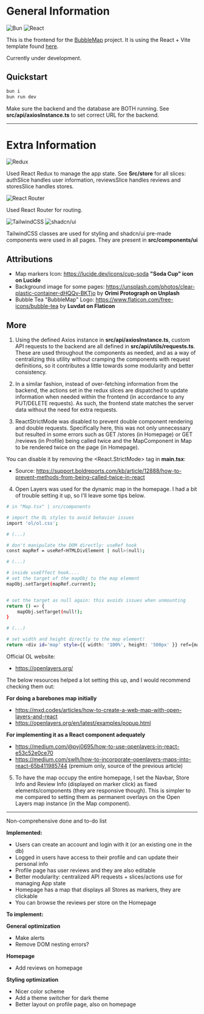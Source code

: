 # General Information

![Bun](https://img.shields.io/badge/Bun-%23000000.svg?style=for-the-badge&logo=bun&logoColor=white)
![React](https://img.shields.io/badge/react-%2320232a.svg?style=for-the-badge&logo=react&logoColor=%2361DAFB)

This is the frontend for the [BubbleMap](https://github.com/SebilleK/BubbleMap) project.
It is using the React + Vite template found [here](https://github.com/SebilleK/bun-shadcnreact).

Currently under development.

## Quickstart

```bash
bun i
bun run dev
```

Make sure the backend and the database are BOTH running.
See **src/api/axiosInstance.ts** to set correct URL for the backend.

---

# Extra Information

![Redux](https://img.shields.io/badge/redux-%23593d88.svg?style=for-the-badge&logo=redux&logoColor=white)

Used React Redux to manage the app state. See **Src/store** for all slices: authSlice handles user information, reviewsSlice handles reviews and storesSlice handles stores.

![React Router](https://img.shields.io/badge/React_Router-CA4245?style=for-the-badge&logo=react-router&logoColor=white)

Used React Router for routing.

![TailwindCSS](https://img.shields.io/badge/tailwindcss-%2338B2AC.svg?style=for-the-badge&logo=tailwind-css&logoColor=white)
![shadcn/ui](https://img.shields.io/badge/shadcn/ui%20%20-8A2BE2?link=https://ui.shadcn.com/)

TailwindCSS classes are used for styling and shadcn/ui pre-made components were used in all pages. They are present in **src/components/ui**

## Attributions

- Map markers Icon: https://lucide.dev/icons/cup-soda **"Soda Cup" icon on Lucide**
- Background image for some pages: https://unsplash.com/photos/clear-plastic-container-dHQQv-BKTjo by **Orimi Protograph on Unplash**
- Bubble Tea "BubbleMap" Logo: https://www.flaticon.com/free-icons/bubble-tea by **Luvdat on Flaticon**

## More

1. Using the defined Axios instance in **src/api/axiosInstance.ts**, custom API requests to the backend are all defined in **src/api/utils/requests.ts**. These are used throughout the components as needed, and as a way of centralizing this utility without cramping the components with request definitions, so it contributes a little towards some modularity and better consistency.

2. In a similar fashion, instead of over-fetching information from the backend, the actions set in the redux slices are dispatched to update information when needed within the frontend (in accordance to any PUT/DELETE requests). As such, the frontend state matches the server data without the need for extra requests.

3. ReactStrictMode was disabled to prevent double component rendering and double requests. Specifically here, this was not only unnecessary but resulted in some errors such as GET /stores (in Homepage) or GET /reviews (in Profile) being called twice and the MapComponent in Map to be rendered twice on the page (in Homepage).

You can disable it by removing the <React.StrictMode> tag in **main.tsx**:

- Source: https://support.boldreports.com/kb/article/12888/how-to-prevent-methods-from-being-called-twice-in-react

4. Open Layers was used for the dynamic map in the homepage. I had a bit of trouble setting it up, so I'll leave some tips below.

```bash
# in "Map.tsx" | src/components

# import the OL styles to avoid behavior issues
import 'ol/ol.css';

# (...)

# don't manipulate the DOM directly: useRef hook
const mapRef = useRef<HTMLDivElement | null>(null);

# (...)

# inside useEffect hook....
# set the target of the mapObj to the map element
mapObj.setTarget(mapRef.current);


# set the target as null again: this avoids issues when unmounting
return () => {
	mapObj.setTarget(null!);
}

# (...)

# set width and height directly to the map element!
return <div id='map' style={{ width: '100%', height: '500px' }} ref={mapRef}></div>;
```

Official OL website:

- https://openlayers.org/

The below resources helped a lot setting this up, and I would recommend checking them out:

**For doing a barebones map initially**

- https://mxd.codes/articles/how-to-create-a-web-map-with-open-layers-and-react
- https://openlayers.org/en/latest/examples/popup.html

**For implementing it as a React component adequately**

- https://medium.com/@pyj0695/how-to-use-openlayers-in-react-e53c52e0ce70
- https://medium.com/swlh/how-to-incorporate-openlayers-maps-into-react-65b411985744 (premium only, source of the previous article)

5. To have the map occupy the entire homepage, I set the Navbar, Store Info and Review Info (displayed on marker click) as fixed elements/components (they are responsive though). This is simpler to me compared to setting them as permanent overlays on the Open Layers map instance (in the Map component).

---

Non-comprehensive done and to-do list

**Implemented:**

- Users can create an account and login with it (or an existing one in the db)
- Logged in users have access to their profile and can update their personal info
- Profile page has user reviews and they are also editable
- Better modularity: centralized API requests + slices/actions use for managing App state
- Homepage has a map that displays all Stores as markers, they are clickable
- You can browse the reviews per store on the Homepage

**To implement:**

**General optimization**

- Make alerts
- Remove DOM nesting errors?

**Homepage**

- Add reviews on homepage

**Styling optimization**

- Nicer color scheme
- Add a theme switcher for dark theme
- Better layout on profile page, also on homepage
